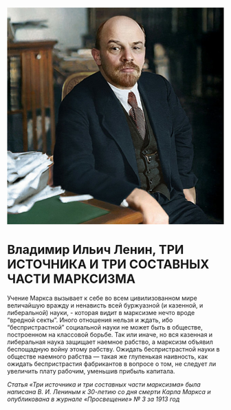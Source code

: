
![](./img/old/leninMarx.jpg)


# Владимир Ильич Ленин, ТРИ ИСТОЧНИКА И ТРИ СОСТАВНЫХ ЧАСТИ МАРКСИЗМА


Учение Маркса вызывает к себе во всем
цивилизованном мире величайшую вражду и ненависть всей буржуазной (и
казенной, и либеральной) науки, - которая видит в марксизме нечто вроде
“вредной секты”. Иного отношения нельзя и ждать, ибо “беспристрастной”
социальной науки не может быть в обществе, построенном на классовой
борьбе. Так или иначе, но вся казенная и либеральная наука защищает
наемное рабство, а марксизм объявил беспощадную войну этому рабству.
Ожидать беспристрастной науки в обществе наемного рабства — такая же
глупенькая наивность, как ожидать беспристрастия фабрикантов в вопросе о
том, не следует ли увеличить плату рабочим, уменьшив прибыль капитала.





*Статья «Три источника и три составных части марксизма»
была написана В. И. Лениным к 30-летию со дня смерти Карла Маркса и
опубликована в журнале «Просвещение» № 3 за 1913 год*
